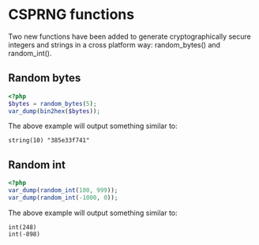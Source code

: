 # CSPRNG functions

Two new functions have been added to generate cryptographically secure integers and strings in a cross platform way: random_bytes() and random_int().

## Random bytes

```php
<?php
$bytes = random_bytes(5);
var_dump(bin2hex($bytes));
```

The above example will output something similar to:

```
string(10) "385e33f741"
```

## Random int

```php
<?php
var_dump(random_int(100, 999));
var_dump(random_int(-1000, 0));
```

The above example will output something similar to:

```
int(248)
int(-898)
```
